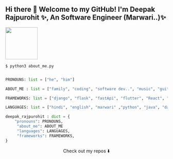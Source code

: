 <!-- ### Hi there 👋 -->

<!--
**AvinashRajPurohit/AvinashRajPurohit** is a ✨ _special_ ✨ repository because its `README.md` (this file) appears on your GitHub profile.

Here are some ideas to get you started:

- 🔭 I’m currently working on ...
- 🌱 I’m currently learning ...
- 👯 I’m looking to collaborate on ...
- 🤔 I’m looking for help with ...
- 💬 Ask me about ...
- 📫 How to reach me: ...
- 😄 Pronouns: ...
- ⚡ Fun fact: ...
-->

## Hi there 👋 Welcome to my GitHub! I'm Deepak Rajpurohit ✨, An Software Engineer (Marwari..)✨
<img src="https://cdn-icons-png.flaticon.com/512/3694/3694892.png" width="100">



```$ python3 about_me.py ```

```python

PRONOUNS: list = ["he", "him"]

ABOUT_ME : list = ["family", "coding", "software dev..", "music", "guitar", "Chai", "..." ]

FRAMEWORKS: list = ["django", "flask", "fastApi", "flutter", "React", "..."]

LANGUAGES: list = ["hindi", "english", "marwari" ,"python", "java", "dart", "C/C++", "javascript", "golang", "..."]

deepak_rajpurohit : dict = {
    "pronouns": PRONOUNS,
     "about_me": ABOUT_ME
     "languages": LANGUAGES,
     "frameworks": FRAMEWORKS,
}

```

<p align="center">
Check out my repos ⬇️  
</p>





